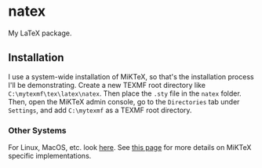 # natex

My LaTeX package.

## Installation

I use a system-wide installation of MiKTeX, so that's the installation process I'll be demonstrating. Create a new TEXMF root directory like `C:\mytexmf\tex\latex\natex`. Then place the `.sty` file in the `natex` folder. Then, open the MiKTeX admin console, go to the `Directories` tab under `Settings`, and add `C:\mytexmf` as a TEXMF root directory.

### Other Systems

For Linux, MacOS, etc. look [here](https://tex.stackexchange.com/questions/1137/where-do-i-place-my-own-sty-or-cls-files-to-make-them-available-to-all-my-te). See [this page](https://miktex.org/kb/texmf-roots) for more details on MiKTeX specific implementations.
